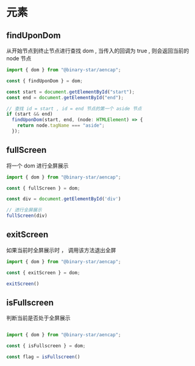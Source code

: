 # 元素

## findUponDom

从开始节点到终止节点进行查找 dom , 当传入的回调为 true , 则会返回当前的 node 节点

```ts
import { dom } from "@binary-star/aencap";

const { findUponDom } = dom;

const start = document.getElementById("start");
const end = document.getElementById("end");

// 查找 id = start , id = end 节点的第一个 aside 节点
if (start && end)
  findUponDom(start, end, (node: HTMLElement) => {
    return node.tagName === "aside";
  });
```




## fullScreen

将一个 dom 进行全屏展示

```ts
import { dom } from "@binary-star/aencap";

const { fullScreen } = dom;

const div = document.getElementById('div')

// 进行全屏展示
fullScreen(div)

```


## exitScreen 

如果当前时全屏展示时 ， 调用该方法退出全屏

```ts
import { dom } from "@binary-star/aencap";

const { exitScreen } = dom;

exitScreen()
```


## isFullscreen 

判断当前是否处于全屏展示

```ts

import { dom } from "@binary-star/aencap";

const { isFullscreen } = dom;

const flag = isFullscreen()

```




